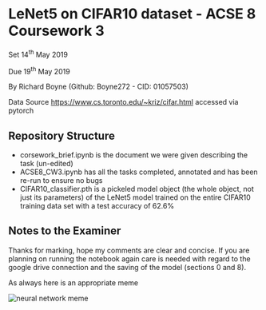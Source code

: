 # LeNet5 on CIFAR10 dataset - ACSE 8 Coursework 3

Set 14<sup>th</sup> May 2019

Due 19<sup>th</sup> May 2019

By Richard Boyne (Github: Boyne272 - CID: 01057503)

Data Source https://www.cs.toronto.edu/~kriz/cifar.html accessed via pytorch


## Repository Structure

- corsework_brief.ipynb is the document we were given describing the task (un-edited)
- ACSE8_CW3.ipynb has all the tasks completed, annotated and has been re-run to ensure no bugs
- CIFAR10_classifier.pth is a pickeled model object (the whole object, not just its parameters) of the LeNet5 model trained on the entire CIFAR10 training data set with a test accuracy of 62.6%

## Notes to the Examiner

Thanks for marking, hope my comments are clear and concise. If you are planning on running the notebook again care is needed with regard to the google drive connection and the saving of the model (sections 0 and 8). 

As always here is an appropriate meme

<img src="https://memegenerator.net/img/instances/72296984/still-waiting-for-my-neural-network-to-train.jpg" alt="neural network meme">
